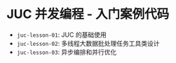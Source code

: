 # JUC 并发编程 - 入门案例代码

- `juc-lesson-01`: JUC 的基础使用
- `juc-lesson-02`: 多线程大数据批处理任务工具类设计
- `juc-lesson-03`: 异步编排和并行优化
